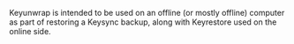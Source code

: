 Keyunwrap is intended to be used on an offline (or mostly offline) computer
as part of restoring a Keysync backup, along with Keyrestore used on the
online side.